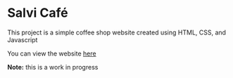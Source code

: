 # Salvi Café
This project is a simple coffee shop website created using HTML, CSS, and Javascript

You can view the website [here](fsantamaria1.github.io/salvicafe)

**Note:** this is a work in progress
